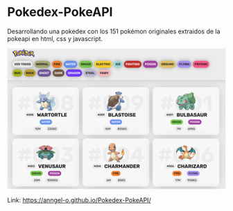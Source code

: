 # Pokedex-PokeAPI
Desarrollando una pokedex con los 151 pokémon originales extraidos de la pokeapi en html, css y javascript.

![Vista previa del proyecto](https://raw.githubusercontent.com/Anngel-o/Pokedex-PokeAPI/main/img/Vista.PNG)

Link: https://anngel-o.github.io/Pokedex-PokeAPI/
